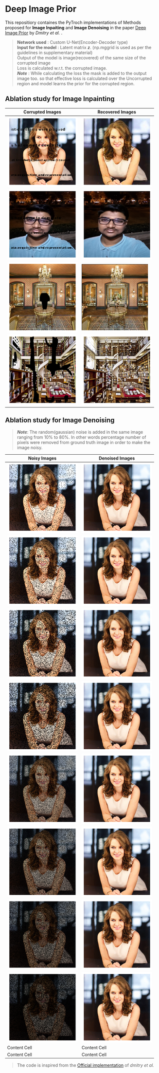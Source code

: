# Deep Image Prior


This repositiory containes the PyTroch implementations of Methods proposed for **Image Inpaiting** and **Image Denoising** in the paper [Deep Image Prior](https://arxiv.org/pdf/1711.10925.pdf) by *Dmitry et al.* .


> **Network used** : Custom U-Net(Encoder-Decoder type)\
> **Input for the model** : Latent matrix **_z_**. (np.mggrid is used as per the guidelines in supplementary material)\
> Output of the model is image(recovered) of the same size of the corrupted image\
> Loss is calculated w.r.t. the corrupted image.\
> **_Note_** : While calculating the loss the mask is added to the output image too. so that effective loss is calculated over the Uncorrupted region and model learns the prior for the corrupted region.


## Ablation study for Image Inpainting

| **Corrupted Images** |  **Recovered Images** |            
| ------------- | ------------- |
|      ![](https://github.com/bhaveshIITB/Deep-image-prior/blob/master/Data/Inpainting/corrupted_img_kate.png?raw=true)       |      ![](https://github.com/bhaveshIITB/Deep-image-prior/blob/master/Results/Inpainting/model_output.jpg?raw=true)       |
|      ![](https://github.com/bhaveshIITB/Deep-image-prior/blob/master/Data/Inpainting/corrupted_img_bhavesh.png)       |      ![](https://github.com/bhaveshIITB/Deep-image-prior/blob/master/Results/Inpainting/bhavesh_recovered.png)     |
|      ![](https://github.com/bhaveshIITB/Deep-image-prior/blob/master/Data/Inpainting/vase.png?raw=true)       |      ![](https://github.com/bhaveshIITB/Deep-image-prior/blob/master/Results/Inpainting/vase_recovered.png?raw=true)       |
|      ![](https://github.com/bhaveshIITB/Deep-image-prior/blob/master/Data/Inpainting/corrupted_img_library.png?raw=true)       |      ![](https://github.com/bhaveshIITB/Deep-image-prior/blob/master/Results/Inpainting/library_recovered.png?raw=true)       |



## Ablation study for Image Denoising

> **_Note_**: The random(gaussian) noise is added in the same image ranging from 10% to 80%. In other words percentage number of pixels were removed from ground truth image in order to make the image noisy.


| **Noisy Images** |  **Denoised Images** |            
| ------------- | ------------- |
|      ![](https://github.com/bhaveshIITB/Deep-image-prior/blob/master/Data/Denoising/kate_corrupted_1.png?raw=true)       |      ![](https://github.com/bhaveshIITB/Deep-image-prior/blob/master/Results/Denoising/recovered_kate_1.png?raw=true)       |
|      ![](https://github.com/bhaveshIITB/Deep-image-prior/blob/master/Data/Denoising/kate_corrupted_2.png?raw=true)       |      ![](https://github.com/bhaveshIITB/Deep-image-prior/blob/master/Results/Denoising/recovered_kate_2.png?raw=true)       |
|      ![](https://github.com/bhaveshIITB/Deep-image-prior/blob/master/Data/Denoising/kate_corrupted_3.png?raw=true)       |      ![](https://github.com/bhaveshIITB/Deep-image-prior/blob/master/Results/Denoising/recovered_kate_3.png?raw=true)       |
|      ![](https://github.com/bhaveshIITB/Deep-image-prior/blob/master/Data/Denoising/kate_corrupted_4.png?raw=true)       |      ![](https://github.com/bhaveshIITB/Deep-image-prior/blob/master/Results/Denoising/recovered_kate_4.png?raw=true)       |
|      ![](https://github.com/bhaveshIITB/Deep-image-prior/blob/master/Data/Denoising/kate_corrupted_5.png?raw=true)       |      ![](https://github.com/bhaveshIITB/Deep-image-prior/blob/master/Results/Denoising/recovered_kate_5.png?raw=true)       |
|      ![](https://github.com/bhaveshIITB/Deep-image-prior/blob/master/Data/Denoising/kate_corrupted_6.png?raw=true)       |      ![](https://github.com/bhaveshIITB/Deep-image-prior/blob/master/Results/Denoising/recovered_kate_6.png?raw=true)       |
|      ![](https://github.com/bhaveshIITB/Deep-image-prior/blob/master/Data/Denoising/kate_corrupted_7.png?raw=true)       |      ![](https://github.com/bhaveshIITB/Deep-image-prior/blob/master/Results/Denoising/recovered_kate_7.png?raw=true)       |
|      ![](https://github.com/bhaveshIITB/Deep-image-prior/blob/master/Data/Denoising/kate_corrupted_8.png?raw=true)       |      ![](https://github.com/bhaveshIITB/Deep-image-prior/blob/master/Results/Denoising/recovered_kate_8.png?raw=true)       |
|      Content Cell       |      Content Cell       |
|      Content Cell       |      Content Cell       | 




> The code is inspired from the [Official implementation](https://github.com/DmitryUlyanov/deep-image-prior) of *dmitry et al.* 
